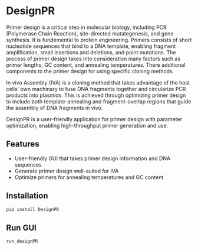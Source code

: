 # DesignPR

Primer design is a critical step in molecular biology, including PCR (Polymerase Chain Reaction), site-directed mutategenesis, and gene synthesis. It is fundemental to protein engineering. Primers consists of short nucleotide sequences that bind to a DNA template, enabling fragment amplification, small insertions and deletions, and point mutations. The process of primer design takes into consideration many factors such as primer lengths, GC content, and annealing temperatures. There additional components to the primer design for using specific cloning methods. 

In vivo Assembly (IVA) is a cloning method that takes advantage of the host cells' own machinary to fuse DNA fragments together and circularize PCR products into plasmids. This is achieved through optimizing primer design to include both template-annealing and fragment-overlap regions that guide the assembly of DNA fragments in vivo. 

DesignPR is a user-friendly application for primer design with parameter optimization, enabling high-throughput primer generation and use. 


## Features
- User-friendly GUI that takes primer design information and DNA sequences
- Generate primer design well-suited for IVA
- Optimize primers for annealing temperatures and GC content

## Installation

```bash
pip install DesignPR

```
## Run GUI

```bash
run_designPR
